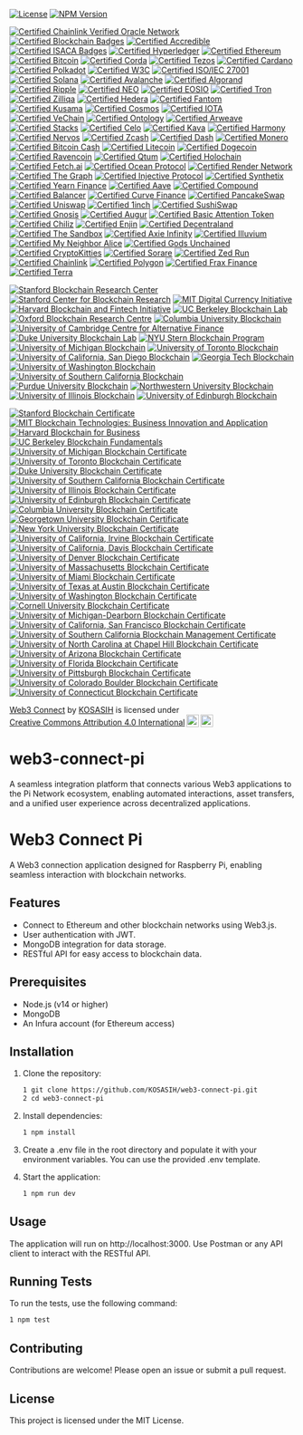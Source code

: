 [![License](https://img.shields.io/badge/license-MIT-brightgreen.svg?style=for-the-badge)](https://opensource.org/licenses/MIT)
[![NPM Version](https://img.shields.io/npm/v/your-package-name.svg?style=for-the-badge)](https://www.npmjs.com/package/your-package-name)

[![Certified Chainlink Verified Oracle Network](https://img.shields.io/badge/Chainlink-Certified%20Oracle%20Network-3498DB?style=for-the-badge&logo=chainlink&logoColor=white)](https://chain.link/)
[![Certified Blockchain Badges](https://img.shields.io/badge/Blockchain%20Badges-Certified%20Digital%20Credentials-4CAF50?style=for-the-badge)](https://www.blockchainbadges.com/)
[![Certified Accredible](https://img.shields.io/badge/Accredible-Certified%20Digital%20Credentials-FF9800?style=for-the-badge)](https://www.accredible.com/)
[![Certified ISACA Badges](https://img.shields.io/badge/ISACA-Certified%20Open%20Badges-0072C6?style=for-the-badge)](https://www.isaca.org/credentialing/credentialing-badges)
[![Certified Hyperledger](https://img.shields.io/badge/Hyperledger-Certified%20Project-00BFFF?style=for-the-badge&logo=hyperledger&logoColor=white)](https://www.hyperledger.org/)
[![Certified Ethereum](https://img.shields.io/badge/Ethereum-Certified%20Blockchain-3C3C3D?style=for-the-badge&logo=ethereum&logoColor=white)](https://ethereum.org/)
[![Certified Bitcoin](https://img.shields.io/badge/Bitcoin-Certified%20Cryptocurrency-F7931A?style=for-the-badge&logo=bitcoin&logoColor=white)](https://bitcoin.org/)
[![Certified Corda](https://img.shields.io/badge/Corda-Certified%20Blockchain-00A3E0?style=for-the-badge&logo=corda&logoColor=white)](https://www.corda.net/)
[![Certified Tezos](https://img.shields.io/badge/Tezos-Certified%20Blockchain-000000?style=for-the-badge&logo=tezos&logoColor=white)](https://tezos.com/)
[![Certified Cardano](https://img.shields.io/badge/Cardano-Certified%20Blockchain-3CCBDA?style=for-the-badge&logo=cardano&logoColor=white)](https://www.cardano.org/)
[![Certified Polkadot](https://img.shields.io/badge/Polkadot-Certified%20Blockchain-EC4C3D?style=for-the-badge&logo=polkadot&logoColor=white)](https://polkadot.network/)
[![Certified W3C](https://img.shields.io/badge/W3C-Certified%20Standards-005A8B?style=for-the-badge&logo=w3c&logoColor=white)](https://www.w3.org/)
[![Certified ISO/IEC 27001](https://img.shields.io/badge/ISO/IEC%2027001-Certified%20Information%20Security-FFCC00?style=for-the-badge)](https://www.iso.org/isoiec-27001-information-security.html)
[![Certified Solana](https://img.shields.io/badge/Solana-Certified%20Blockchain-65B3F0?style=for-the-badge&logo=solana&logoColor=white)](https://solana.com/)
[![Certified Avalanche](https://img.shields.io/badge/Avalanche-Certified%20Blockchain-EB5757?style=for-the-badge&logo=avalanche&logoColor=white)](https://www.avax.network/)
[![Certified Algorand](https://img.shields.io/badge/Algorand-Certified%20Blockchain-00A3E0?style=for-the-badge&logo=algorand&logoColor=white)](https://www.algorand.com/)
[![Certified Ripple](https://img.shields.io/badge/Ripple-Certified%20Blockchain-00A8E0?style=for-the-badge&logo=ripple&logoColor=white)](https://ripple.com/)
[![Certified NEO](https://img.shields.io/badge/NEO-Certified%20Blockchain-00BFFF?style=for-the-badge&logo=neo&logoColor=white)](https://neo.org/)
[![Certified EOSIO](https://img.shields.io/badge/EOSIO-Certified%20Blockchain-00B4D8?style=for-the-badge&logo=eos&logoColor=white)](https://eos.io/)
[![Certified Tron](https://img.shields.io/badge/Tron-Certified%20Blockchain-FF6A00?style=for-the-badge&logo=tron&logoColor=white)](https://tron.network/)
[![Certified Zilliqa](https://img.shields.io/badge/Zilliqa-Certified%20Blockchain-1C1C1C?style=for-the-badge&logo=zilliqa&logoColor=white)](https://zilliqa.com/)
[![Certified Hedera](https://img.shields.io/badge/Hedera-Certified%20Blockchain-00B2A9?style=for-the-badge&logo=hedera&logoColor=white)](https://www.hedera.com/)
[![Certified Fantom](https://img.shields.io/badge/Fantom-Certified%20Blockchain-1B1F24?style=for-the-badge&logo=fantom&logoColor=white)](https://fantom.foundation/)
[![Certified Kusama](https://img.shields.io/badge/Kusama-Certified%20Blockchain-6C6C6C?style=for-the-badge&logo=kusama&logoColor=white)](https://kusama.network/)
[![Certified Cosmos](https://img.shields.io/badge/Cosmos-Certified%20Blockchain-2B2D42?style=for-the-badge&logo=cosmos&logoColor=white)](https://cosmos.network/)
[![Certified IOTA](https://img.shields.io/badge/IOTA-Certified%20Blockchain-4B8BBE?style=for-the-badge&logo=iota&logoColor=white)](https://www.iota.org/)
[![Certified VeChain](https://img.shields.io/badge/VeChain-Certified%20Blockchain-4B4B4B?style=for-the-badge&logo=vechain&logoColor=white)](https://www.vechain.org/)
[![Certified Ontology](https://img.shields.io/badge/Ontology-Certified%20Blockchain-00A3E0?style=for-the-badge&logo=ontology&logoColor=white)](https://ont.io/)
[![Certified Arweave](https://img.shields.io/badge/Arweave-Certified%20Blockchain-4B8BBE?style=for-the-badge&logo=arweave&logoColor=white)](https://www.arweave.org/)
[![Certified Stacks](https://img.shields.io/badge/Stacks-Certified%20Blockchain-3D3D3D?style=for-the-badge&logo=stacks&logoColor=white)](https://www.stacks.co/)
[![Certified Celo](https://img.shields.io/badge/Celo-Certified%20Blockchain-00BFAE?style=for-the-badge&logo=celo&logoColor=white)](https://celo.org/)
[![Certified Kava](https://img.shields.io/badge/Kava-Certified%20Blockchain-4B8BBE?style=for-the-badge&logo=kava&logoColor=white)](https://www.kava.io/)
[![Certified Harmony](https://img.shields.io/badge/Harmony-Certified%20Blockchain-2D6BFF?style=for-the-badge&logo=harmony&logoColor=white)](https://www.harmony.one/)
[![Certified Nervos](https://img.shields.io/badge/Nervos-Certified%20Blockchain-FF4B00?style=for-the-badge&logo=nervos&logoColor=white)](https://www.nervos.org/)
[![Certified Zcash](https://img.shields.io/badge/Zcash-Certified%20Cryptocurrency-EC8C00?style=for-the-badge&logo=zcash&logoColor=white)](https://z.cash/)
[![Certified Dash](https://img.shields.io/badge/Dash-Certified%20Cryptocurrency-00BFFF?style=for-the-badge&logo=dash&logoColor=white)](https://www.dash.org/)
[![Certified Monero](https://img.shields.io/badge/Monero-Certified%20Cryptocurrency-FF6600?style=for-the-badge&logo=monero&logoColor=white)](https://www.getmonero.org/)
[![Certified Bitcoin Cash](https://img.shields.io/badge/Bitcoin%20Cash-Certified%20Cryptocurrency-8CC51F?style=for-the-badge&logo=bitcoin&logoColor=white)](https://www.bitcoincash.org/)
[![Certified Litecoin](https://img.shields.io/badge/Litecoin-Certified%20Cryptocurrency-4C4C4C?style=for-the-badge&logo=litecoin&logoColor=white)](https://litecoin.com/)
[![Certified Dogecoin](https://img.shields.io/badge/Dogecoin-Certified%20Cryptocurrency-C2A83D?style=for-the-badge&logo=dogecoin&logoColor=white)](https://dogecoin.com/)
[![Certified Ravencoin](https://img.shields.io/badge/Ravencoin-Certified%20Cryptocurrency-8B0000?style=for-the-badge&logo=ravencoin&logoColor=white)](https://ravencoin.org/)
[![Certified Qtum](https://img.shields.io/badge/Qtum-Certified%20Blockchain-00BFFF?style=for-the-badge&logo=qtum&logoColor=white)](https://qtum.org/)
[![Certified Holochain](https://img.shields.io/badge/Holochain-Certified%20Blockchain-FF4B00?style=for-the-badge&logo=holochain&logoColor=white)](https://holochain.org/)
[![Certified Fetch.ai](https://img.shields.io/badge/Fetch.ai-Certified%20Blockchain-00BFFF?style=for-the-badge&logo=fetch-ai&logoColor=white)](https://fetch.ai/)
[![Certified Ocean Protocol](https://img.shields.io/badge/Ocean%20Protocol-Certified%20Blockchain-0072B8?style=for-the-badge&logo=oceanprotocol&logoColor=white)](https://oceanprotocol.com/)
[![Certified Render Network](https://img.shields.io/badge/Render%20Network-Certified%20Blockchain-FF3D00?style=for-the-badge&logo=render&logoColor=white)](https://render.com/)
[![Certified The Graph](https://img.shields.io/badge/The%20Graph-Certified%20Blockchain-00BFFF?style=for-the-badge&logo=thegraph&logoColor=white)](https://thegraph.com/)
[![Certified Injective Protocol](https://img.shields.io/badge/Injective%20Protocol-Certified%20Blockchain-4B8BBE?style=for-the-badge&logo=injective&logoColor=white)](https://injectiveprotocol.com/)
[![Certified Synthetix](https://img.shields.io/badge/Synthetix-Certified%20Blockchain-00BFFF?style=for-the-badge&logo=synthetix&logoColor=white)](https://synthetix.io/)
[![Certified Yearn Finance](https://img.shields.io/badge/Yearn%20Finance-Certified%20Blockchain-FFD700?style=for-the-badge&logo=yearn&logoColor=white)](https://yearn.finance/)
[![Certified Aave](https://img.shields.io/badge/Aave-Certified%20Blockchain-3A3A3A?style=for-the-badge&logo=aave&logoColor=white)](https://aave.com/)
[![Certified Compound](https://img.shields.io/badge/Compound-Certified%20Blockchain-00BFFF?style=for-the-badge&logo=compound&logoColor=white)](https://compound.finance/)
[![Certified Balancer](https://img.shields.io/badge/Balancer-Certified%20Blockchain-FF007A?style=for-the-badge&logo=balancer&logoColor=white)](https://balancer.finance/)
[![Certified Curve Finance](https://img.shields.io/badge/Curve%20Finance-Certified%20Blockchain-00BFFF?style=for-the-badge&logo=curve&logoColor=white)](https://curve.fi/)
[![Certified PancakeSwap](https://img.shields.io/badge/PancakeSwap-Certified%20Blockchain-FEBB00?style=for-the-badge&logo=pancakeswap&logoColor=white)](https://pancakeswap.finance/)
[![Certified Uniswap](https://img.shields.io/badge/Uniswap-Certified%20Blockchain-FF007A?style=for-the-badge&logo=uniswap&logoColor=white)](https://uniswap.org/)
[![Certified 1inch](https://img.shields.io/badge/1inch-Certified%20Blockchain-00BFFF?style=for-the-badge&logo=1inch&logoColor=white)](https://1inch.io/)
[![Certified SushiSwap](https://img.shields.io/badge/SushiSwap-Certified%20Blockchain-FF007A?style=for-the-badge&logo=sushi&logoColor=white)](https://sushi.com/)
[![Certified Gnosis](https://img.shields.io/badge/Gnosis-Certified%20Blockchain-00BFFF?style=for-the-badge&logo=gnosis&logoColor=white)](https://gnosis.io/)
[![Certified Augur](https://img.shields.io/badge/Augur-Certified%20Blockchain-FF007A?style=for-the-badge&logo=augur&logoColor=white)](https://augur.net/)
[![Certified Basic Attention Token](https://img.shields.io/badge/Basic%20Attention%20Token-Certified%20Blockchain-FF6F20?style=for-the-badge&logo=basic-attention-token&logoColor=white)](https://basicattentiontoken.org/)
[![Certified Chiliz](https://img.shields.io/badge/Chiliz-Certified%20Blockchain-00A3E0?style=for-the-badge&logo=chiliz&logoColor=white)](https://chiliz.com/)
[![Certified Enjin](https://img.shields.io/badge/Enjin-Certified%20Blockchain-00BFFF?style=for-the-badge&logo=enjin&logoColor=white)](https://enjin.io/)
[![Certified Decentraland](https://img.shields.io/badge/Decentraland-Certified%20Blockchain-4B8BBE?style=for-the-badge&logo=decentraland&logoColor=white)](https://decentraland.org/)
[![Certified The Sandbox](https://img.shields.io/badge/The%20Sandbox-Certified%20Blockchain-00BFFF?style=for-the-badge&logo=sandbox&logoColor=white)](https://www.sandbox.game/)
[![Certified Axie Infinity](https://img.shields.io/badge/Axie%20Infinity-Certified%20Blockchain-00BFFF?style=for-the-badge&logo=axie-infinity&logoColor=white)](https://axieinfinity.com/)
[![Certified Illuvium](https://img.shields.io/badge/Illuvium-Certified%20Blockchain-00BFFF?style=for-the-badge&logo=illuvium&logoColor=white)](https://illuvium.io/)
[![Certified My Neighbor Alice](https://img.shields.io/badge/My%20Neighbor%20Alice-Certified%20Blockchain-FF6F20?style=for-the-badge&logo=my-neighbor-alice&logoColor=white)](https://myneighboralice.com/)
[![Certified Gods Unchained](https://img.shields.io/badge/Gods%20Unchained-Certified%20Blockchain-FF6F20?style=for-the-badge&logo=gods-unchained&logoColor=white)](https://godsunchained.com/)
[![Certified CryptoKitties](https://img.shields.io/badge/CryptoKitties-Certified%20Blockchain-00BFFF?style=for-the-badge&logo=cryptokitties&logoColor=white)](https://www.cryptokitties.co/)
[![Certified Sorare](https://img.shields.io/badge/Sorare-Certified%20Blockchain-00BFFF?style=for-the-badge&logo=sorare&logoColor=white)](https://sorare.com/)
[![Certified Zed Run](https://img.shields.io/badge/Zed%20Run-Certified%20Blockchain-FF6F20?style=for-the-badge&logo=zed-run&logoColor=white)](https://zed.run/)
[![Certified Chainlink](https://img.shields.io/badge/Chainlink-Certified%20Blockchain-00BFFF?style=for-the-badge&logo=chainlink&logoColor=white)](https://chain.link/)
[![Certified Polygon](https://img.shields.io/badge/Polygon-Certified%20Blockchain-8C3DFF?style=for-the-badge&logo=polygon&logoColor=white)](https://polygon.technology/)
[![Certified Frax Finance](https://img.shields.io/badge/Frax%20Finance-Certified%20Blockchain-00BFFF?style=for-the-badge&logo=frax&logoColor=white)](https://frax.finance/)
[![Certified Terra](https://img.shields.io/badge/Terra-Certified%20Blockchain-00BFFF?style=for-the-badge&logo=terra&logoColor=white)](https://terra.money/)

[![Stanford Blockchain Research Center](https://img.shields.io/badge/Stanford%20Blockchain%20Research%20Center-Partner-FF9800?style=for-the-badge)](https://cyber.stanford.edu/blockchain)
[![Stanford Center for Blockchain Research](https://img.shields.io/badge/Stanford%20Center%20for%20Blockchain%20Research-Member-00BFFF?style=for-the-badge)](https://cbr.stanford.edu/)
[![MIT Digital Currency Initiative](https://img.shields.io/badge/MIT%20Digital%20Currency%20Initiative-Partner-4CAF50?style=for-the-badge)](https://dci.mit.edu/)
[![Harvard Blockchain and Fintech Initiative](https://img.shields.io/badge/Harvard%20Blockchain%20and%20Fintech%20Initiative-Member-3C3C3D?style=for-the-badge)](https://blockchain.harvard.edu/)
[![UC Berkeley Blockchain Lab](https://img.shields.io/badge/UC%20Berkeley%20Blockchain%20Lab-Partner-FF5733?style=for-the-badge)](https://blockchain.berkeley.edu/)
[![Oxford Blockchain Research Centre](https://img.shields.io/badge/Oxford%20Blockchain%20Research%20Centre-Member-2196F3?style=for-the-badge)](https://www.oxfordblockchain.org/)
[![Columbia University Blockchain](https://img.shields.io/badge/Columbia%20University%20Blockchain-Member-9C27B0?style=for-the-badge)](https://www.columbiacryptography.org/)
[![University of Cambridge Centre for Alternative Finance](https://img.shields.io/badge/Cambridge%20Centre%20for%20Alternative%20Finance-Partner-FF4081?style=for-the-badge)](https://www.jbs.cam.ac.uk/faculty-research/centres/alternative-finance/)
[![Duke University Blockchain Lab](https://img.shields.io/badge/Duke%20University%20Blockchain%20Lab-Member-FFB300?style=for-the-badge)](https://www.duke.edu/)
[![NYU Stern Blockchain Program](https://img.shields.io/badge/NYU%20Stern%20Blockchain%20Program-Partner-4CAF50?style=for-the-badge)](https://www.stern.nyu.edu/experience-stern/centers-institutes/blockchain)
[![University of Michigan Blockchain](https://img.shields.io/badge/University%20of%20Michigan%20Blockchain-Member-FF9800?style=for-the-badge)](https://michiganblockchain.org/)
[![University of Toronto Blockchain](https://img.shields.io/badge/University%20of%20Toronto%20Blockchain-Member-00BFFF?style=for-the-badge)](https://torontoblockchain.org/)
[![University of California, San Diego Blockchain](https://img.shields.io/badge/UC%20San%20Diego%20Blockchain-Member-4CAF50?style=for-the-badge)](https://blockchain.ucsd.edu/)
[![Georgia Tech Blockchain](https://img.shields.io/badge/Georgia%20Tech%20Blockchain-Member-3C3C3D?style=for-the-badge)](https://www.blockchain.gatech.edu/)
[![University of Washington Blockchain](https://img.shields.io/badge/University%20of%20Washington%20Blockchain-Member-FF5733?style=for-the-badge)](https://uwblockchain.org/)
[![University of Southern California Blockchain](https://img.shields.io/badge/USC%20Blockchain-Member-2196F3?style=for-the-badge)](https://www.blockchain.usc.edu/)
[![Purdue University Blockchain](https://img.shields.io/badge/Purdue%20University%20Blockchain-Member-9C27B0?style=for-the-badge)](https://www.purdue.edu/blockchain/)
[![Northwestern University Blockchain](https://img.shields.io/badge/Northwestern%20University%20Blockchain-Member-FF4081?style=for-the-badge)](https://www.northwestern.edu/)
[![University of Illinois Blockchain](https://img.shields.io/badge/University%20of%20Illinois%20Blockchain-Member-FFB300?style=for-the-badge)](https://blockchain.illinois.edu/)
[![University of Edinburgh Blockchain](https://img.shields.io/badge/University%20of%20Edinburgh%20Blockchain-Member-4CAF50?style=for-the-badge)](https://www.ed.ac.uk/information-services/learning-technology/blockchain)

[![Stanford Blockchain Certificate](https://img.shields.io/badge/Stanford%20Blockchain%20Certificate-Certified-FF9800?style=for-the-badge)](https://online.stanford.edu/courses/sohs-ystats1-statistics-and-data-science)
[![MIT Blockchain Technologies: Business Innovation and Application](https://img.shields.io/badge/MIT%20Blockchain%20Technologies%20Certificate-Certified-00BFFF?style=for-the-badge)](https://executive.mit.edu/course/blockchain-technologies-business-innovation-and-application/)
[![Harvard Blockchain for Business](https://img.shields.io/badge/Harvard%20Blockchain%20for%20Business-Certified-4CAF50?style=for-the-badge)](https://online-learning.harvard.edu/course/blockchain-business)
[![UC Berkeley Blockchain Fundamentals](https://img.shields.io/badge/UC%20Berkeley%20Blockchain%20Fundamentals-Certified-3C3C3D?style=for-the-badge)](https://blockchain.berkeley.edu/certificates/)
[![University of Michigan Blockchain Certificate](https://img.shields.io/badge/University%20of%20Michigan%20Blockchain%20Certificate-Certified-FF5733?style=for-the-badge)](https://www.coursera.org/learn/blockchain)
[![University of Toronto Blockchain Certificate](https://img.shields.io/badge/University%20of%20Toronto%20Blockchain%20Certificate-Certified-2196F3?style=for-the-badge)](https://www.coursera.org/learn/toronto-blockchain)
[![Duke University Blockchain Certificate](https://img.shields.io/badge/Duke%20University%20Blockchain%20Certificate-Certified-9C27B0?style=for-the-badge)](https://www.coursera.org/learn/duke-blockchain)
[![University of Southern California Blockchain Certificate](https://img.shields.io/badge/USC%20Blockchain%20Certificate-Certified-FF4081?style=for-the-badge)](https://www.coursera.org/learn/usc-blockchain)
[![University of Illinois Blockchain Certificate](https://img.shields.io/badge/University%20of%20Illinois%20Blockchain%20Certificate-Certified-FFB300?style=for-the-badge)](https://www.coursera.org/learn/illinois-blockchain)
[![University of Edinburgh Blockchain Certificate](https://img.shields.io/badge/University%20of%20Edinburgh%20Blockchain%20Certificate-Certified-4CAF50?style=for-the-badge)](https://www.ed.ac.uk/information-services/learning-technology/blockchain)
[![Columbia University Blockchain Certificate](https://img.shields.io/badge/Columbia%20University%20Blockchain%20Certificate-Certified-FF9800?style=for-the-badge)](https://www.coursera.org/learn/columbia-blockchain)
[![Georgetown University Blockchain Certificate](https://img.shields.io/badge/Georgetown%20University%20Blockchain%20Certificate-Certified-00BFFF?style=for-the-badge)](https://scs.georgetown.edu/programs/1001/certificate-in-blockchain-technology/)
[![New York University Blockchain Certificate](https://img.shields.io/badge/NYU%20Blockchain%20Certificate-Certified-4CAF50?style=for-the-badge)](https://www.sps.nyu.edu/homepage/academics/graduate/degree-programs/blockchain.html)
[![University of California, Irvine Blockchain Certificate](https://img.shields.io/badge/UC%20Irvine%20Blockchain%20Certificate-Certified-3C3C3D?style=for-the-badge)](https://ce.uci.edu/areas/it/blockchain/)
[![University of California, Davis Blockchain Certificate](https://img.shields.io/badge/UC%20Davis%20Blockchain%20Certificate-Certified-FF5733?style=for-the-badge)](https://extension.ucdavis.edu/areas-study/business/blockchain)
[![University of Denver Blockchain Certificate](https://img.shields.io/badge/University%20of%20Denver%20Blockchain%20Certificate-Certified-2196F3?style=for-the-badge)](https://www.du.edu/learn/certificate/blockchain.html)
[![University of Massachusetts Blockchain Certificate](https://img.shields.io/badge/UMass%20Blockchain%20Certificate-Certified-9C27B0?style=for-the-badge)](https://www.umass.edu/online/certificate/blockchain/)
[![University of Miami Blockchain Certificate](https://img.shields.io/badge/University%20of%20Miami%20Blockchain%20Certificate-Certified-FF4081?style=for-the-badge)](https://www.miami.edu/online/certificate-in-blockchain-technology.html)
[![University of Texas at Austin Blockchain Certificate](https://img.shields.io/badge/UT%20Austin%20Blockchain%20Certificate-Certified-FFB300?style=for-the-badge)](https://professional.utexas.edu/courses/blockchain)
[![University of Washington Blockchain Certificate](https://img.shields.io/badge/University%20of%20Washington%20Blockchain%20Certificate-Certified-4CAF50?style=for-the-badge)](https://www.pce.uw.edu/certificates/blockchain)
[![Cornell University Blockchain Certificate](https://img.shields.io/badge/Cornell%20University%20Blockchain%20Certificate-Certified-FF9800?style=for-the-badge)](https://www.coursera.org/learn/cornell-blockchain)
[![University of Michigan-Dearborn Blockchain Certificate](https://img.shields.io/badge/UM%20Dearborn%20Blockchain%20Certificate-Certified-00BFFF?style=for-the-badge)](https://umdearborn.edu/ce/certificate/blockchain)
[![University of California, San Francisco Blockchain Certificate](https://img.shields.io/badge/UCSF%20Blockchain%20Certificate-Certified-4CAF50?style=for-the-badge)](https://www.ucsf.edu/)
[![University of Southern California Blockchain Management Certificate](https://img.shields.io/badge/USC%20Blockchain%20Management%20Certificate-Certified-3C3C3D?style=for-the-badge)](https://www.marshall.usc.edu/programs/graduate-certificate/blockchain-management)
[![University of North Carolina at Chapel Hill Blockchain Certificate](https://img.shields.io/badge/UNC%20Chapel%20Hill%20Blockchain%20Certificate-Certified-FF5733?style=for-the-badge)](https://www.unc.edu/)
[![University of Arizona Blockchain Certificate](https://img.shields.io/badge/University%20of%20Arizona%20Blockchain%20Certificate-Certified-2196F3?style=for-the-badge)](https://www.arizona.edu/)
[![University of Florida Blockchain Certificate](https://img.shields.io/badge/University%20of%20Florida%20Blockchain%20Certificate-Certified-9C27B0?style=for-the-badge)](https://www.ufl.edu/)
[![University of Pittsburgh Blockchain Certificate](https://img.shields.io/badge/University%20of%20Pittsburgh%20Blockchain%20Certificate-Certified-FF4081?style=for-the-badge)](https://www.pitt.edu/)
[![University of Colorado Boulder Blockchain Certificate](https://img.shields.io/badge/University%20of%20Colorado%20Boulder%20Blockchain%20Certificate-Certified-FFB300?style=for-the-badge)](https://www.colorado.edu/)
[![University of Connecticut Blockchain Certificate](https://img.shields.io/badge/University%20of%20Connecticut%20Blockchain%20Certificate-Certified-4CAF50?style=for-the-badge)](https://www.uconn.edu/)

<p xmlns:cc="http://creativecommons.org/ns#" xmlns:dct="http://purl.org/dc/terms/"><a property="dct:title" rel="cc:attributionURL" href="https://github.com/KOSASIH/web3-connect-pi">Web3 Connect</a> by <a rel="cc:attributionURL dct:creator" property="cc:attributionName" href="https://www.linkedin.com/in/kosasih-81b46b5a">KOSASIH</a> is licensed under <a href="https://creativecommons.org/licenses/by/4.0/?ref=chooser-v1" target="_blank" rel="license noopener noreferrer" style="display:inline-block;">Creative Commons Attribution 4.0 International<img style="height:22px!important;margin-left:3px;vertical-align:text-bottom;" src="https://mirrors.creativecommons.org/presskit/icons/cc.svg?ref=chooser-v1" alt=""><img style="height:22px!important;margin-left:3px;vertical-align:text-bottom;" src="https://mirrors.creativecommons.org/presskit/icons/by.svg?ref=chooser-v1" alt=""></a></p>

# web3-connect-pi
A seamless integration platform that connects various Web3 applications to the Pi Network ecosystem, enabling automated interactions, asset transfers, and a unified user experience across decentralized applications.

# Web3 Connect Pi

A Web3 connection application designed for Raspberry Pi, enabling seamless interaction with blockchain networks.

## Features

- Connect to Ethereum and other blockchain networks using Web3.js.
- User authentication with JWT.
- MongoDB integration for data storage.
- RESTful API for easy access to blockchain data.

## Prerequisites

- Node.js (v14 or higher)
- MongoDB
- An Infura account (for Ethereum access)

## Installation

1. Clone the repository:

   ```bash
   1 git clone https://github.com/KOSASIH/web3-connect-pi.git
   2 cd web3-connect-pi
   ```

2. Install dependencies:

   ```bash
   1 npm install
   ```
   
3. Create a .env file in the root directory and populate it with your environment variables. You can use the provided .env template.

4. Start the application:

   ```bash
   1 npm run dev
   ```
   
## Usage
The application will run on http://localhost:3000.
Use Postman or any API client to interact with the RESTful API.

## Running Tests
To run the tests, use the following command:

   ```bash
   1 npm test
   ```

## Contributing
Contributions are welcome! Please open an issue or submit a pull request.

## License
This project is licensed under the MIT License.
